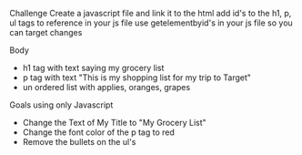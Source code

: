 Challenge
Create a javascript file and link it to the html
add id's to the h1, p, ul tags to reference in your js file
use getelementbyid's in your js file so you can target changes

Body 
- h1 tag with text saying my grocery list
- p tag with text "This is my shopping list for my trip to Target"
- un ordered list with applies, oranges, grapes

Goals using only Javascript
- Change the Text of My Title to "My Grocery List"
- Change the font color of the p tag to red
- Remove the bullets on the ul's 